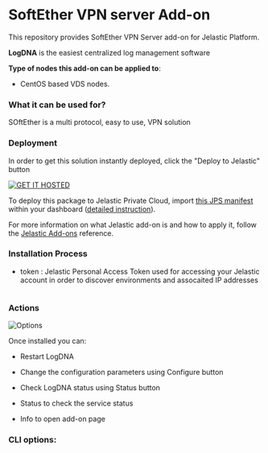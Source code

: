 # SoftEther VPN server Add-on

This repository provides SoftEther VPN Server add-on for Jelastic Platform.

**LogDNA** is the easiest centralized log management software

**Type of nodes this add-on can be applied to**: 
- CentOS based VDS nodes.

### What it can be used for?
SOftEther is a multi protocol, easy to use, VPN solution

### Deployment
In order to get this solution instantly deployed, click the "Deploy to Jelastic" button

[![GET IT HOSTED](https://raw.githubusercontent.com/jelastic-jps/jpswiki/master/images/getithosted.png)](https://app.j.layershift.co.uk/?manifest=https://raw.githubusercontent.com/layershift/jps-logDNA/master/logDNA.jps)

To deploy this package to Jelastic Private Cloud, import [this JPS manifest](https://raw.githubusercontent.com/layershift/jps-logDNA/master/logDNA.jps) within your dashboard ([detailed instruction](https://docs.jelastic.com/environment-export-import#import)).

For more information on what Jelastic add-on is and how to apply it, follow the [Jelastic Add-ons](https://github.com/jelastic-jps/jpswiki/wiki/Jelastic-Addons) reference.

### Installation Process

* token : Jelastic Personal Access Token used for accessing your Jelastic account in order to discover environments and assocaited IP addresses
```
```
### Actions

![Options](https://raw.githubusercontent.com/layershift/jps-logDNA/master/images/options.png)

Once installed you can:

* Restart LogDNA
* Change the configuration parameters using Configure button
* Check LogDNA status using Status button

* Status to check the service status
* Info to open add-on page

### CLI options:
```
```
